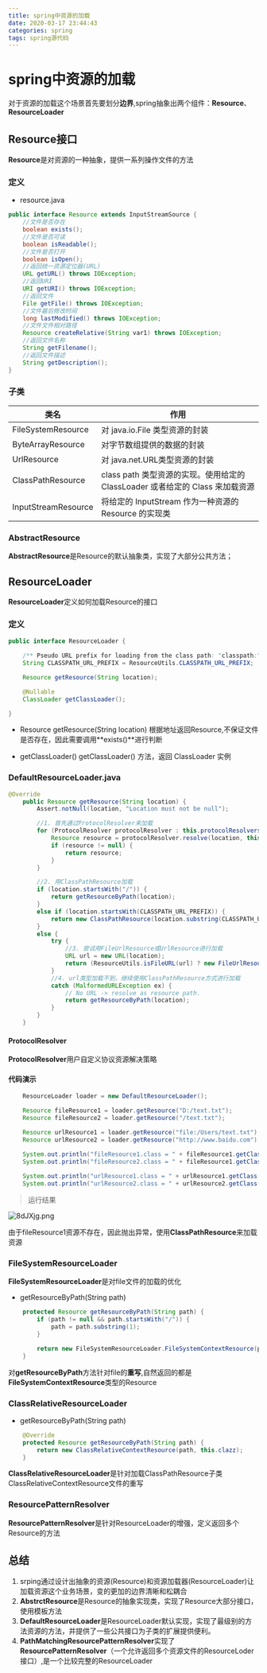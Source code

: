 ```yaml
---
title: spring中资源的加载
date: 2020-03-17 23:44:43
categories: spring
tags: spring源代码
---
```


# spring中资源的加载

对于资源的加载这个场景首先要划分**边界**,spring抽象出两个组件：**Resource**、**ResourceLoader**

## Resource接口
**Resource**是对资源的一种抽象，提供一系列操作文件的方法

### 定义
- resource.java
```java
public interface Resource extends InputStreamSource {
    //文件是否存在
    boolean exists();
    //文件是否可读
    boolean isReadable();
    //文件是否打开
    boolean isOpen();
    //返回统一资源定位器(URL)
    URL getURL() throws IOException;
    //返回URI
    URI getURI() throws IOException;
    //返回文件
    File getFile() throws IOException;
    //文件最后修改时间
    long lastModified() throws IOException;
    //文件文件相对路径
    Resource createRelative(String var1) throws IOException;
    //返回文件名称
    String getFilename();
    //返回文件描述
    String getDescription();
}
```

### 子类

类名|作用
--|--
FileSystemResource|对 java.io.File 类型资源的封装
ByteArrayResource |对字节数组提供的数据的封装
UrlResource |对 java.net.URL类型资源的封装
ClassPathResource |class path 类型资源的实现。使用给定的 ClassLoader 或者给定的 Class 来加载资源
InputStreamResource |将给定的 InputStream 作为一种资源的 Resource 的实现类

### AbstractResource
**AbstractResource**是Resource的默认抽象类，实现了大部分公共方法；

## ResourceLoader

**ResourceLoader**定义如何加载Resource的接口

### 定义

```java
public interface ResourceLoader {

	/** Pseudo URL prefix for loading from the class path: "classpath:". */
	String CLASSPATH_URL_PREFIX = ResourceUtils.CLASSPATH_URL_PREFIX;

	Resource getResource(String location);

	@Nullable
	ClassLoader getClassLoader();

}

```

- Resource getResource(String location)
根据地址返回Resource,不保证文件是否存在，因此需要调用**exists()**进行判断

- getClassLoader()
getClassLoader() 方法，返回 ClassLoader 实例


### DefaultResourceLoader.java

```java
@Override
	public Resource getResource(String location) {
		Assert.notNull(location, "Location must not be null");

        //1. 首先通过ProtocolResolver来加载
		for (ProtocolResolver protocolResolver : this.protocolResolvers) {
			Resource resource = protocolResolver.resolve(location, this);
			if (resource != null) {
				return resource;
			}
		}

        //2. 用ClassPathResource加载
		if (location.startsWith("/")) {
			return getResourceByPath(location);
		}
		else if (location.startsWith(CLASSPATH_URL_PREFIX)) {
			return new ClassPathResource(location.substring(CLASSPATH_URL_PREFIX.length()), getClassLoader());
		}
		else {
			try {
                //3. 尝试用FileUrlResource或UrlResource进行加载
				URL url = new URL(location);
				return (ResourceUtils.isFileURL(url) ? new FileUrlResource(url) : new UrlResource(url));
			}
            //4. url类型加载不到，继续使用ClassPathResource方式进行加载
			catch (MalformedURLException ex) {
				// No URL -> resolve as resource path.
				return getResourceByPath(location);
			}
		}
	}

```
#### ProtocolResolver
**ProtocolResolver**用户自定义协议资源解决策略


#### 代码演示

```java
    ResourceLoader loader = new DefaultResourceLoader();

    Resource fileResource1 = loader.getResource("D:/text.txt");
    Resource fileResource2 = loader.getResource("/text.txt");

    Resource urlResource1 = loader.getResource("file:/Users/text.txt");
    Resource urlResource2 = loader.getResource("http://www.baidu.com");

    System.out.println("fileResource1.class = " + fileResource1.getClass().getSimpleName());
    System.out.println("fileResource2.class = " + fileResource1.getClass().getSimpleName());
    
    System.out.println("urlResource1.class = " + urlResource1.getClass().getSimpleName());
    System.out.println("urlResource2.class = " + urlResource2.getClass().getSimpleName());
```

> 运行结果

![8dJXjg.png](https://s1.ax1x.com/2020/03/18/8dJXjg.png)

由于fileResource1资源不存在，因此抛出异常，使用**ClassPathResource**来加载资源

### FileSystemResourceLoader

**FileSystemResourceLoader**是对file文件的加载的优化

- getResourceByPath(String path)

```java
    protected Resource getResourceByPath(String path) {
        if (path != null && path.startsWith("/")) {
            path = path.substring(1);
        }

        return new FileSystemResourceLoader.FileSystemContextResource(path);
    }
```

对**getResourceByPath**方法针对file的**重写**,自然返回的都是**FileSystemContextResource**类型的Resource

### ClassRelativeResourceLoader


- getResourceByPath(String path)

```java
	@Override
	protected Resource getResourceByPath(String path) {
		return new ClassRelativeContextResource(path, this.clazz);
	}
```

**ClassRelativeResourceLoader**是针对加载ClassPathResource子类ClassRelativeContextResource文件的重写

### ResourcePatternResolver

**ResourcePatternResolver**是针对ResourceLoader的增强，定义返回多个Resource的方法

## 总结
1. srping通过设计出抽象的资源(Resource)和资源加载器(ResourceLoader)让加载资源这个业务场景，变的更加的边界清晰和松耦合
2. **AbstrctResource**是Resource的抽象实现类，实现了Resource大部分接口，使用模板方法
3. **DefaultResourceLoader**是ResourceLoader默认实现，实现了最级别的方法资源的方法，并提供了一些公共接口为子类的扩展提供便利。
4. **PathMatchingResourcePatternResolver**实现了**ResourcePatternResolver**（一个允许返回多个资源文件的ResourceLoder接口）,是一个比较完整的ResourceLoader

